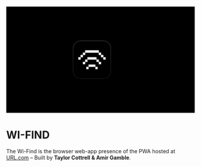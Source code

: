 ![WI-FIND](cover.png)

# WI-FIND

The Wi-Find is the browser web-app presence of the PWA hosted at [URL.com](https://url.com) – Built by **Taylor Cottrell & Amir Gamble**.
